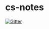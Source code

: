 # cs-notes

[![Gitter](https://badges.gitter.im/bntn-cs-notes/community.svg)](https://gitter.im/bntn-cs-notes/community?utm_source=badge&utm_medium=badge&utm_campaign=pr-badge&utm_content=badge)